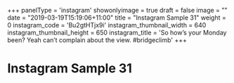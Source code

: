 +++
panelType                   = 'instagram'
showonlyimage = true
draft = false
image = ""
date = "2019-03-19T15:19:06+11:00"
title = "Instagram Sample 31"
weight = 0
instagram_code              = 'Bu2gtHTjx9i'
instagram_thumbnail_width   = 640
instagram_thumbnail_height  = 650
instagram_title             = 'So how’s your Monday been? Yeah can’t complain about the view. #bridgeclimb'
+++

# Instagram Sample 31


